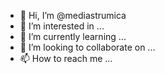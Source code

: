 - 👋 Hi, I’m @mediastrumica
- 👀 I’m interested in ...
- 🌱 I’m currently learning ...
- 💞️ I’m looking to collaborate on ...
- 📫 How to reach me ...

<!---
mediastrumica/mediastrumica is a ✨ special ✨ repository because its `README.md` (this file) appears on your GitHub profile.
You can click the Preview link to take a look at your changes.
--->
